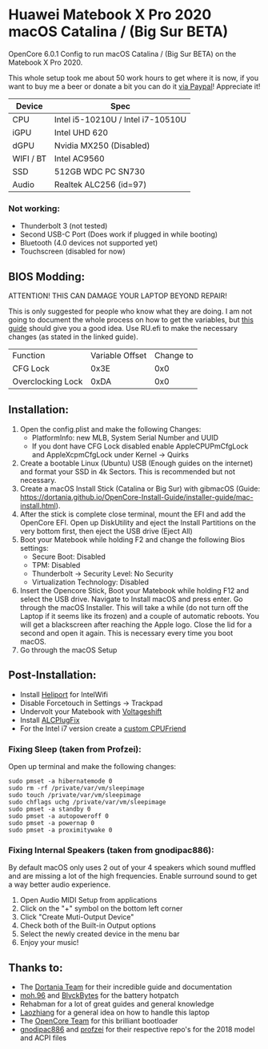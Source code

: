 # **Huawei Matebook X Pro 2020 macOS Catalina / (Big Sur BETA)**

OpenCore 6.0.1 Config to run macOS Catalina / (Big Sur BETA) on the Matebook X Pro 2020.

This whole setup took me about 50 work hours to get where it is now, if you want to buy me a beer or donate a bit you can do it [via Paypal](https://www.paypal.com/cgi-bin/webscr?cmd=_donations&business=dopfunk91%40gmail.com&currency_code=EUR&source=url)! Appreciate it!

| Device | Spec |
| --- | --- |
| CPU | Intel i5-10210U / Intel i7-10510U |
| iGPU | Intel UHD 620 |
| dGPU | Nvidia MX250 (Disabled) |
| WIFI / BT | Intel AC9560 |
| SSD | 512GB WDC PC SN730 |
| Audio | Realtek ALC256 (id=97) |

### Not working:

*   Thunderbolt 3 (not tested)
*   Second USB-C Port (Does work if plugged in while booting)
*   Bluetooth (4.0 devices not supported yet)
*   Touchscreen (disabled for now)

## BIOS Modding:

ATTENTION! THIS CAN DAMAGE YOUR LAPTOP BEYOND REPAIR! 

This is only suggested for people who know what they are doing. I am not going to document the whole process on how to get the variables, but [this guide](https://www.reddit.com/r/MatebookXPro/comments/iih4q9/undervolting_on_all_huawei_devices_even_matebook/) should give you a good idea. Use RU.efi to make the necessary changes (as stated in the linked guide).

<table><tbody><tr><td>Function</td><td>Variable Offset</td><td>Change to</td></tr><tr><td>CFG Lock</td><td>0x3E</td><td>0x0</td></tr><tr><td>Overclocking Lock</td><td>0xDA</td><td>0x0</td></tr></tbody></table>

## Installation:

1.  Open the config.plist and make the following Changes:
    *   PlatformInfo: new MLB, System Serial Number and UUID
    *   If you dont have CFG Lock disabled enable AppleCPUPmCfgLock and AppleXcpmCfgLock under Kernel -> Quirks
2.  Create a bootable Linux (Ubuntu) USB (Enough guides on the internet) and format your SSD in 4k Sectors. This is recommended but not necessary.
3.  Create a macOS Install Stick (Catalina or Big Sur) with gibmacOS (Guide: https://dortania.github.io/OpenCore-Install-Guide/installer-guide/mac-install.html).
4.  After the stick is complete close terminal, mount the EFI and add the OpenCore EFI. Open up DiskUtility and eject the Install Partitions on the very bottom first, then eject the USB drive (Eject All)
5.  Boot your Matebook while holding F2 and change the following Bios settings:
    *   Secure Boot: Disabled
    *   TPM: Disabled
    *   Thunderbolt -> Security Level: No Security
    *   Virtualization Technology: Disabled
6.  Insert the Opencore Stick, Boot your Matebook while holding F12 and select the USB drive. Navigate to Install macOS and press enter. Go through the macOS Installer. This will take a while (do not turn off the Laptop if it seems like its frozen) and a couple of automatic reboots. You will get a blackscreen after reaching the Apple logo. Close the lid for a second and open it again. This is necessary every time you boot macOS.
7.  Go through the macOS Setup

## Post-Installation:

*   Install [Heliport](https://github.com/OpenIntelWireless/HeliPort) for IntelWifi
*   Disable Forcetouch in Settings -> Trackpad
*   Undervolt your Matebook with [Voltageshift](https://github.com/sicreative/VoltageShift)
*   Install [ALCPlugFix](https://github.com/profzei/Matebook-X-Pro-2018/tree/master/ALCPlugFix)
*   For the Intel i7 version create a [custom CPUFriend](https://github.com/stevezhengshiqi/one-key-cpufriend)

### Fixing Sleep (taken from Profzei):

Open up terminal and make the following changes:

```
sudo pmset -a hibernatemode 0
sudo rm -rf /private/var/vm/sleepimage
sudo touch /private/var/vm/sleepimage
sudo chflags uchg /private/var/vm/sleepimage
sudo pmset -a standby 0
sudo pmset -a autopoweroff 0
sudo pmset -a powernap 0
sudo pmset -a proximitywake 0
```

### Fixing Internal Speakers (taken from gnodipac886):

By default macOS only uses 2 out of your 4 speakers which sound muffled and are missing a lot of the high frequencies. Enable surround sound to get a way better audio experience.

1.  Open Audio MIDI Setup from applications
2.  Click on the "+" symbol on the bottom left corner
3.  Click "Create Muti-Output Device"
4.  Check both of the Built-in Output options
5.  Select the newly created device in the menu bar
6.  Enjoy your music!

## Thanks to:

*   The [Dortania Team](https://dortania.github.io/OpenCore-Install-Guide/) for their incredible guide and documentation
*   [moh.96](https://www.tonymacx86.com/members/moh-96.1994677/) and [BlvckBytes](https://www.tonymacx86.com/members/blvckbytes.1808868/) for the battery hotpatch
*   Rehabman for a lot of great guides and general knowledge
*   [Laozhiang](https://github.com/laozhiang/MateBook_13_14_XPro-Hackintosh) for a general idea on how to handle this laptop
*   The [OpenCore Team](https://github.com/acidanthera/OpenCorePkg/releases) for this brilliant bootloader
*   [gnodipac886](https://github.com/gnodipac886/MatebookXPro-hackintosh) and [profzei](https://github.com/profzei/Matebook-X-Pro-2018) for their respective repo's for the 2018 model and ACPI files
